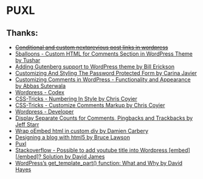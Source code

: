 # PUXL

  ## Thanks:

   - ~~[Conditional and custom nextprevious post links in wordpress](https://www.456bereastreet.com/archive/201012/conditional_and_custom_nextprevious_post_links_in_wordpress/)~~  
   - [5balloons - Custom HTML for Comments Section in WordPress Theme by Tushar](https://www.5balloons.info/custom-html-for-comments-section-in-wordpress-theme/)  
   - [Adding Gutenberg support to WordPress theme by Bill Erickson](https://www.billerickson.net/getting-your-theme-ready-for-gutenberg/)  
   - [Customizing And Styling The Password Protected Form by Carina Javier](https://code.tutsplus.com/articles/customizing-and-styling-the-password-protected-form--wp-22375)  
   - [Customizing Comments in WordPress - Functionality and Appearance by Abbas Suterwala](https://code.tutsplus.com/articles/customizing-comments-in-wordpress-functionality-and-appearance--wp-26128)  
   - [Wordpress - Codex](https://codex.wordpress.org/)  
   - [CSS-Tricks - Numbering In Style by Chris Coyier](https://css-tricks.com/numbering-in-style/)  
   - [CSS-Tricks - Customize Comments Markup by Chris Coyier](https://css-tricks.com/snippets/wordpress/customize-comments-markup/)  
   - [Wordpress - Developer](https://developer.wordpress.org/)  
   - [Display Separate Counts for Comments, Pingbacks and Trackbacks by Jeff Starr](https://digwp.com/2010/02/separate-comments-pingbacks-trackbacks/)  
   - [Wrap oEmbed html in custom div by Damien Carbery](https://www.damiencarbery.com/2018/02/wrap-oembed-html-in-custom-div/)  
   - [Designing a blog with html5 by Bruce Lawson](https://html5doctor.com/designing-a-blog-with-html5/)  
   - [Puxl](https://puxl.io/)  
   - [Stackoverflow - Possible to add youtube title into Wordpress [embed][/embed]? Solution by David James](https://stackoverflow.com/questions/37037408/possible-to-add-youtube-title-into-wordpress-embed-embed/38885843#38885843)  
   - [WordPress’s get_template_part() function: What and Why by David Hayes](https://wpshout.com/get-template-part/)  